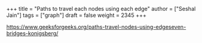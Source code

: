+++
title = "Paths to travel each nodes using each edge"
author = ["Seshal Jain"]
tags = ["graph"]
draft = false
weight = 2345
+++

<https://www.geeksforgeeks.org/paths-travel-nodes-using-edgeseven-bridges-konigsberg/>
